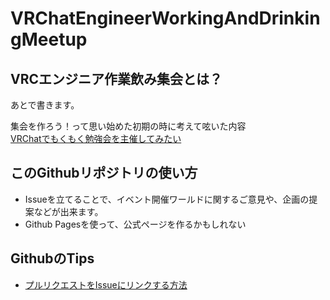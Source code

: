 # VRChatEngineerWorkingAndDrinkingMeetup

## VRCエンジニア作業飲み集会とは？

あとで書きます。  

集会を作ろう！って思い始めた初期の時に考えて呟いた内容  
[VRChatでもくもく勉強会を主催してみたい](https://yuniyuni.work/2021/10/29/vrchat-mokumoku/)

## このGithubリポジトリの使い方
- Issueを立てることで、イベント開催ワールドに関するご意見や、企画の提案などが出来ます。
- Github Pagesを使って、公式ページを作るかもしれない

## GithubのTips
- [プルリクエストをIssueにリンクする方法](https://docs.github.com/ja/issues/tracking-your-work-with-issues/linking-a-pull-request-to-an-issue)